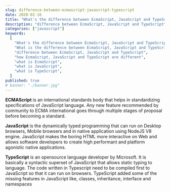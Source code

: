 ```yaml
---
slug: difference-between-ecmascript-javascript-typescript
date: 2020-02-16
title: "What's the difference between EcmaScript, JavaScript and TypeScript?"
description: "difference between EcmaScript, JavaScript and TypeScript"
categories: ["javascript"]
keywords:
  [
    "What's the difference between EcmaScript, JavaScript and TypeScript",
    "What is the difference between EcmaScript, JavaScript and TypeScript",
    "difference between EcmaScript, JavaScript and TypeScript",
    "how EcmaScript, JavaScript and TypeScript are different",
    "what is EcmaScript",
    "what is JavaScript",
    "what is TypeScript",
  ]
published: true
# banner: "./banner.jpg"
---
```


**ECMAScript** is an international standards body that helps in standardizing specifications of JavaScript language. Any new feature recommended by community to ECMA international goes through multiple stages of proposal before becoming a standard.

**JavaScript** is the dynamically typed programming that can run on Desktop browsers, Mobile browsers and in native application using NodeJS V8 engine. JavaScript makes the boring HTML more interactive on Web and allows software developers to create high performant and platform agonistic native applications.

**TypeScript** is an opensource language developer by Microsoft. It is basically a syntactic superset of JavaScript that allows static typing to language. The code written in Typescript need to be compiled first to JavaScript so that it can run on browsers. TypeScript added some of the missing features in JavaScript like, classes, inheritance, interface and namespaces
